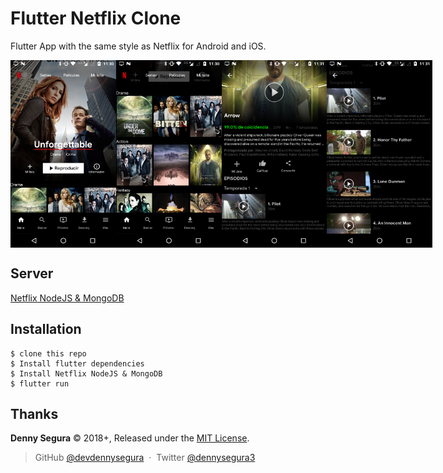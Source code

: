 # Flutter Netflix Clone

Flutter App with the same style as Netflix for Android and iOS.

<div style="display:flex;flex-direction:row;justify-content: space-between">
<img src="screenshots/flutter_01.png" alt="screen_01" height="300" />
<img src="screenshots/flutter_02.png" alt="screen_02" height="300" />
<img src="screenshots/flutter_03.png" alt="screen_03" height="300" />
<img src="screenshots/flutter_04.png" alt="screen_04" height="300" />
</div>

## Server

[Netflix NodeJS & MongoDB](https://github.com/devdennysegura/nodejs-server-Flutter-Netflix-App)

## Installation

    $ clone this repo
    $ Install flutter dependencies
    $ Install Netflix NodeJS & MongoDB
    $ flutter run

Thanks
------

**Denny Segura** © 2018+, Released under the [MIT License].<br>

> GitHub [@devdennysegura](https://github.com/devdennysegura) &nbsp;&middot;&nbsp;
> Twitter [@dennysegura3](https://twitter.com/dennysegura3)

[MIT License]: http://mit-license.org/
